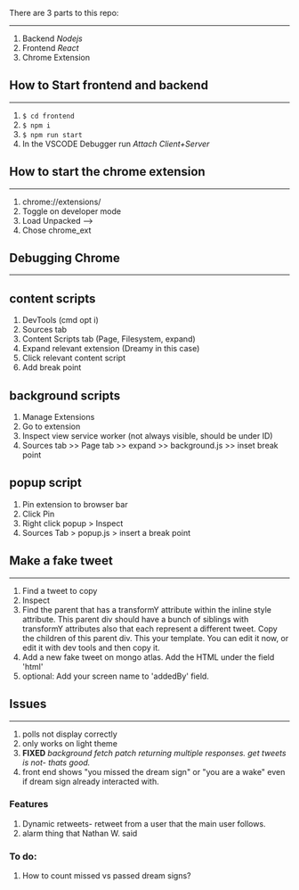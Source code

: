 There are 3 parts to this repo:

<hr>

1. Backend _Nodejs_
2. Frontend _React_
3. Chrome Extension

## How to Start frontend and backend

<hr>

1. `$ cd frontend`
2. `$ npm i`
3. `$ npm run start`
4. In the VSCODE Debugger run _Attach Client+Server_

## How to start the chrome extension

<hr>

1. chrome://extensions/
2. Toggle on developer mode
3. Load Unpacked -->
4. Chose chrome_ext

## Debugging Chrome

<hr>

## content scripts

1. DevTools (cmd opt i)
2. Sources tab
3. Content Scripts tab (Page, Filesystem, expand)
4. Expand relevant extension (Dreamy in this case)
5. Click relevant content script
6. Add break point

## background scripts

1. Manage Extensions
2. Go to extension
3. Inspect view service worker (not always visible, should be under ID)
4. Sources tab >> Page tab >> expand <ID> >> background.js >> inset break point

## popup script

1. Pin extension to browser bar
2. Click Pin
3. Right click popup > Inspect
4. Sources Tab > popup.js > insert a break point

## Make a fake tweet

<hr>

1. Find a tweet to copy
2. Inspect
3. Find the parent that has a transformY attribute within the inline style attribute. This parent div should have a bunch of siblings with transformY attributes also that each represent a different tweet. Copy the children of this parent div. This your template. You can edit it now, or edit it with dev tools and then copy it.
4. Add a new fake tweet on mongo atlas. Add the HTML under the field 'html'
5. optional: Add your screen name to 'addedBy' field.

## Issues

<hr>

1. polls not display correctly
2. only works on light theme
3. **FIXED** _background fetch patch returning multiple responses. get tweets is not- thats good._
4. front end shows "you missed the dream sign" or "you are a wake" even if dream sign already interacted with.

### Features

1. Dynamic retweets- retweet from a user that the main user follows.
2. alarm thing that Nathan W. said

### To do:

1. How to count missed vs passed dream signs?
